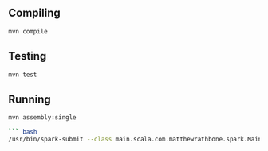 
## Compiling
``` bash
mvn compile
```

## Testing
``` bash
mvn test
```

## Running
``` bash
mvn assembly:single

``` bash
/usr/bin/spark-submit --class main.scala.com.matthewrathbone.spark.Main --master local ./target/scala-spark-1.0-SNAPSHOT-jar-with-dependencies.jar /path/to/transactions_test.txt /path/to/users_test.txt /path/to/output_folder
